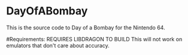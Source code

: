 # DayOfABombay

This is the source code to Day of a Bombay for the Nintendo 64.

#Requirements:
REQUIRES LIBDRAGON TO BUILD
This will not work on emulators that don't care about accuracy.
